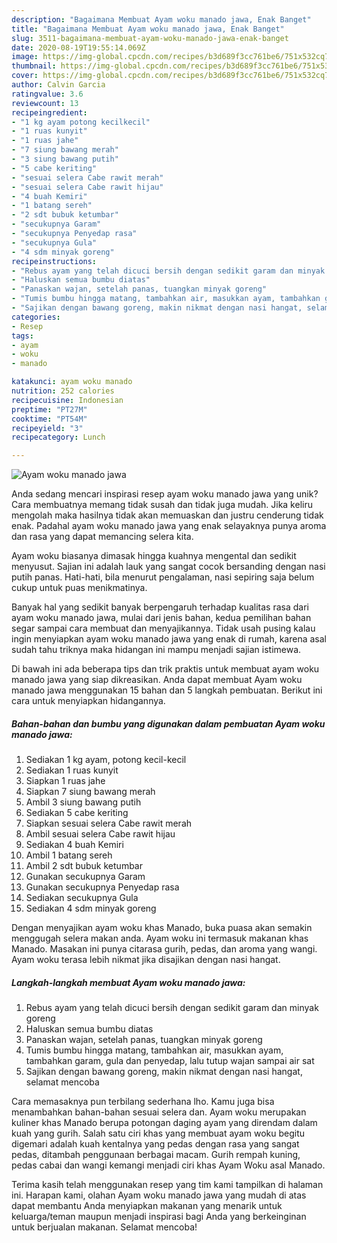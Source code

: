 ```yaml
---
description: "Bagaimana Membuat Ayam woku manado jawa, Enak Banget"
title: "Bagaimana Membuat Ayam woku manado jawa, Enak Banget"
slug: 3511-bagaimana-membuat-ayam-woku-manado-jawa-enak-banget
date: 2020-08-19T19:55:14.069Z
image: https://img-global.cpcdn.com/recipes/b3d689f3cc761be6/751x532cq70/ayam-woku-manado-jawa-foto-resep-utama.jpg
thumbnail: https://img-global.cpcdn.com/recipes/b3d689f3cc761be6/751x532cq70/ayam-woku-manado-jawa-foto-resep-utama.jpg
cover: https://img-global.cpcdn.com/recipes/b3d689f3cc761be6/751x532cq70/ayam-woku-manado-jawa-foto-resep-utama.jpg
author: Calvin Garcia
ratingvalue: 3.6
reviewcount: 13
recipeingredient:
- "1 kg ayam potong kecilkecil"
- "1 ruas kunyit"
- "1 ruas jahe"
- "7 siung bawang merah"
- "3 siung bawang putih"
- "5 cabe keriting"
- "sesuai selera Cabe rawit merah"
- "sesuai selera Cabe rawit hijau"
- "4 buah Kemiri"
- "1 batang sereh"
- "2 sdt bubuk ketumbar"
- "secukupnya Garam"
- "secukupnya Penyedap rasa"
- "secukupnya Gula"
- "4 sdm minyak goreng"
recipeinstructions:
- "Rebus ayam yang telah dicuci bersih dengan sedikit garam dan minyak goreng"
- "Haluskan semua bumbu diatas"
- "Panaskan wajan, setelah panas, tuangkan minyak goreng"
- "Tumis bumbu hingga matang, tambahkan air, masukkan ayam, tambahkan garam, gula dan penyedap, lalu tutup wajan sampai air sat"
- "Sajikan dengan bawang goreng, makin nikmat dengan nasi hangat, selamat mencoba"
categories:
- Resep
tags:
- ayam
- woku
- manado

katakunci: ayam woku manado 
nutrition: 252 calories
recipecuisine: Indonesian
preptime: "PT27M"
cooktime: "PT54M"
recipeyield: "3"
recipecategory: Lunch

---
```



![Ayam woku manado jawa](https://img-global.cpcdn.com/recipes/b3d689f3cc761be6/751x532cq70/ayam-woku-manado-jawa-foto-resep-utama.jpg)

Anda sedang mencari inspirasi resep ayam woku manado jawa yang unik? Cara membuatnya memang tidak susah dan tidak juga mudah. Jika keliru mengolah maka hasilnya tidak akan memuaskan dan justru cenderung tidak enak. Padahal ayam woku manado jawa yang enak selayaknya punya aroma dan rasa yang dapat memancing selera kita.

Ayam woku biasanya dimasak hingga kuahnya mengental dan sedikit menyusut. Sajian ini adalah lauk yang sangat cocok bersanding dengan nasi putih panas. Hati-hati, bila menurut pengalaman, nasi sepiring saja belum cukup untuk puas menikmatinya.

Banyak hal yang sedikit banyak berpengaruh terhadap kualitas rasa dari ayam woku manado jawa, mulai dari jenis bahan, kedua pemilihan bahan segar sampai cara membuat dan menyajikannya. Tidak usah pusing kalau ingin menyiapkan ayam woku manado jawa yang enak di rumah, karena asal sudah tahu triknya maka hidangan ini mampu menjadi sajian istimewa.


Di bawah ini ada beberapa tips dan trik praktis untuk membuat ayam woku manado jawa yang siap dikreasikan. Anda dapat membuat Ayam woku manado jawa menggunakan 15 bahan dan 5 langkah pembuatan. Berikut ini cara untuk menyiapkan hidangannya.

<!--inarticleads1-->

##### Bahan-bahan dan bumbu yang digunakan dalam pembuatan Ayam woku manado jawa:

1. Sediakan 1 kg ayam, potong kecil-kecil
1. Sediakan 1 ruas kunyit
1. Siapkan 1 ruas jahe
1. Siapkan 7 siung bawang merah
1. Ambil 3 siung bawang putih
1. Sediakan 5 cabe keriting
1. Siapkan sesuai selera Cabe rawit merah
1. Ambil sesuai selera Cabe rawit hijau
1. Sediakan 4 buah Kemiri
1. Ambil 1 batang sereh
1. Ambil 2 sdt bubuk ketumbar
1. Gunakan secukupnya Garam
1. Gunakan secukupnya Penyedap rasa
1. Sediakan secukupnya Gula
1. Sediakan 4 sdm minyak goreng


Dengan menyajikan ayam woku khas Manado, buka puasa akan semakin menggugah selera makan anda. Ayam woku ini termasuk makanan khas Manado. Masakan ini punya citarasa gurih, pedas, dan aroma yang wangi. Ayam woku terasa lebih nikmat jika disajikan dengan nasi hangat. 

<!--inarticleads2-->

##### Langkah-langkah membuat Ayam woku manado jawa:

1. Rebus ayam yang telah dicuci bersih dengan sedikit garam dan minyak goreng
1. Haluskan semua bumbu diatas
1. Panaskan wajan, setelah panas, tuangkan minyak goreng
1. Tumis bumbu hingga matang, tambahkan air, masukkan ayam, tambahkan garam, gula dan penyedap, lalu tutup wajan sampai air sat
1. Sajikan dengan bawang goreng, makin nikmat dengan nasi hangat, selamat mencoba


Cara memasaknya pun terbilang sederhana lho. Kamu juga bisa menambahkan bahan-bahan sesuai selera dan. Ayam woku merupakan kuliner khas Manado berupa potongan daging ayam yang direndam dalam kuah yang gurih. Salah satu ciri khas yang membuat ayam woku begitu digemari adalah kuah kentalnya yang pedas dengan rasa yang sangat pedas, ditambah penggunaan berbagai macam. Gurih rempah kuning, pedas cabai dan wangi kemangi menjadi ciri khas Ayam Woku asal Manado. 

Terima kasih telah menggunakan resep yang tim kami tampilkan di halaman ini. Harapan kami, olahan Ayam woku manado jawa yang mudah di atas dapat membantu Anda menyiapkan makanan yang menarik untuk keluarga/teman maupun menjadi inspirasi bagi Anda yang berkeinginan untuk berjualan makanan. Selamat mencoba!
